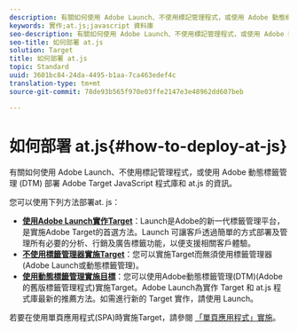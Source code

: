 ```yaml
---
description: 有關如何使用 Adobe Launch、不使用標記管理程式，或使用 Adobe 動態標籤管理 (DTM) 部署 Adobe Target JavaScript 程式庫和 at.js 的資訊。
keywords: 實作;at.js;javascript 資料庫
seo-description: 有關如何使用 Adobe Launch、不使用標記管理程式，或使用 Adobe 動態標籤管理 (DTM) 部署 Adobe Target JavaScript 程式庫和 at.js 的資訊。
seo-title: 如何部署 at.js
solution: Target
title: 如何部署 at.js
topic: Standard
uuid: 3601bc84-24da-4495-b1aa-7ca463edef4c
translation-type: tm+mt
source-git-commit: 78de93b565f970e03ffe2147e3e48962dd607beb

---
```



# 如何部署 at.js{#how-to-deploy-at-js}

有關如何使用 Adobe Launch、不使用標記管理程式，或使用 Adobe 動態標籤管理 (DTM) 部署 Adobe Target JavaScript 程式庫和 at.js 的資訊。

您可以使用下列方法部署at. js：

* **[使用Adobe Launch實作Target](/help/c-implementing-target/c-implementing-target-for-client-side-web/how-to-deployatjs/cmp-implementing-target-using-adobe-launch.md)**：Launch是Adobe的新一代標籤管理平台，是實施Adobe Target的首選方法。Launch 可讓客戶透過簡單的方式部署及管理所有必要的分析、行銷及廣告標籤功能，以便支援相關客戶體驗。
* **[不使用標籤管理器實施Target](/help/c-implementing-target/c-implementing-target-for-client-side-web/how-to-deployatjs/implementing-target-without-a-tag-manager.md)**：您可以實施Target而無須使用標籤管理器(Adobe Launch或動態標籤管理)。
* **[使用動態標籤管理實施目標](/help/c-implementing-target/c-implementing-target-for-client-side-web/how-to-deployatjs/implementing-target-using-dynamic-tag-management.md)**：您可以使用Adobe動態標籤管理(DTM)(Adobe的舊版標籤管理程式)實施Target。Adobe Launch為實作 Target 和 at.js 程式庫最新的推薦方法。如需進行新的 Target 實作，請使用 Launch。

若要在使用單頁應用程式(SPA)時實施Target，請參閱 [「單頁應用程式」實施](/help/c-implementing-target/c-implementing-target-for-client-side-web/how-to-deployatjs/target-atjs-single-page-application.md)。